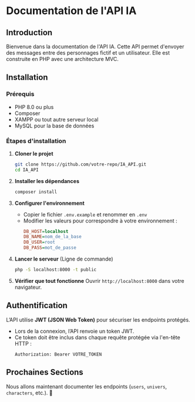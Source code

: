 # Documentation de l'API IA

## Introduction
Bienvenue dans la documentation de l'API IA. Cette API permet d'envoyer des messages entre des personnages fictif et un utilisateur. Elle est construite en PHP avec une architecture MVC.

## Installation
### Prérequis
- PHP 8.0 ou plus
- Composer
- XAMPP ou tout autre serveur local
- MySQL pour la base de données

### Étapes d'installation
1. **Cloner le projet**
   ```bash
   git clone https://github.com/votre-repo/IA_API.git
   cd IA_API
   ```

2. **Installer les dépendances**
   ```bash
   composer install
   ```

3. **Configurer l'environnement**
   - Copier le fichier `.env.example` et renommer en `.env`
   - Modifier les valeurs pour correspondre à votre environnement :
     ```ini
     DB_HOST=localhost
     DB_NAME=nom_de_la_base
     DB_USER=root
     DB_PASS=mot_de_passe
     ```

4. **Lancer le serveur** (Ligne de commande)
   ```bash
   php -S localhost:8000 -t public
   ```

5. **Vérifier que tout fonctionne**
   Ouvrir `http://localhost:8000` dans votre navigateur.

## Authentification
L’API utilise **JWT (JSON Web Token)** pour sécuriser les endpoints protégés.

- Lors de la connexion, l’API renvoie un token JWT.
- Ce token doit être inclus dans chaque requête protégée via l'en-tête HTTP :
  ```http
  Authorization: Bearer VOTRE_TOKEN
  ```

## Prochaines Sections
Nous allons maintenant documenter les endpoints (`users`, `univers`, `characters`, etc.). 🚀

